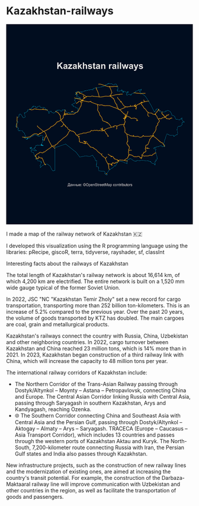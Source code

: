 # Kazakhstan-railways
![Alt text](kz_railways.png)


I made a map of the railway network of Kazakhstan 🇰🇿 

I developed this visualization using the R programming language using the libraries: pRecipe, giscoR, terra, tidyverse, rayshader, sf, classInt

Interesting facts about the railways of Kazakhstan

The total length of Kazakhstan's railway network is about 16,614 km, of which 4,200 km are electrified. The entire network is built on a 1,520 mm wide gauge typical of the former Soviet Union.

In 2022, JSC "NC "Kazakhstan Temir Zholy" set a new record for cargo transportation, transporting more than 252 billion ton-kilometers. This is an increase of 5.2% compared to the previous year. Over the past 20 years, the volume of goods transported by KTZ has doubled. The main cargoes are coal, grain and metallurgical products.

Kazakhstan's railways connect the country with Russia, China, Uzbekistan and other neighboring countries. In 2022, cargo turnover between Kazakhstan and China reached 23 million tons, which is 14% more than in 2021. In 2023, Kazakhstan began construction of a third railway link with China, which will increase the capacity to 48 million tons per year.

The international railway corridors of Kazakhstan include:
- The Northern Corridor of the Trans-Asian Railway passing through Dostyk/Altynkol – Moynty – Astana – Petropavlovsk, connecting China and Europe.
 The Central Asian Corridor linking Russia with Central Asia, passing through Saryagash in southern Kazakhstan, Arys and Kandyagash, reaching Ozenka.
- 🌐 The Southern Corridor connecting China and Southeast Asia with Central Asia and the Persian Gulf, passing through Dostyk/Altynkol – Aktogay – Almaty – Arys – Saryagash.
 TRACECA (Europe – Caucasus – Asia Transport Corridor), which includes 13 countries and passes through the western ports of Kazakhstan Aktau and Kuryk.
 The North-South, 7,200-kilometer route connecting Russia with Iran, the Persian Gulf states and India also passes through Kazakhstan.

New infrastructure projects, such as the construction of new railway lines and the modernization of existing ones, are aimed at increasing the country's transit potential. For example, the construction of the Darbaza-Maktaaral railway line will improve communication with Uzbekistan and other countries in the region, as well as facilitate the transportation of goods and passengers.
